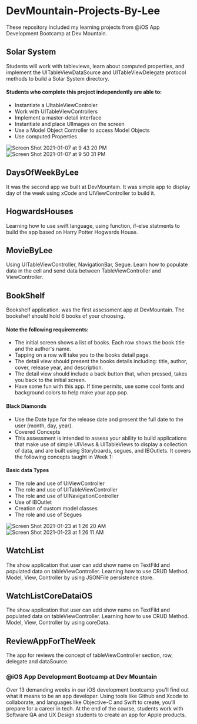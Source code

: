 # DevMountain-Projects-By-Lee
These repository included my learning projects from @iOS App Development Bootcamp at Dev Mountain.

## Solar System
Students will work with tableviews, learn about computed properties, and implement the UITableViewDataSource and UITableViewDelegate protocol methods to build a Solar System directory.

#### Students who complete this project independently are able to:

* Instantiate a UItableViewControler
* Work with UITableVIewControllers
* Implement a master-detail interface
* Instantiate and place UIImages on the screen
* Use a Model Object Controller to access Model Objects
* Use computed Properties

![Screen Shot 2021-01-07 at 9 43 20 PM](https://user-images.githubusercontent.com/57606580/105571259-531bec00-5d14-11eb-950e-1786ed671b3f.png)
![Screen Shot 2021-01-07 at 9 50 31 PM](https://user-images.githubusercontent.com/57606580/105571260-544d1900-5d14-11eb-834c-39d6fd174690.png)

## DaysOfWeekByLee
It was the second app we built at DevMountain. It was simple app to display day of the week using xCode and UIViewController to build it.

## HogwardsHouses
Learning how to use swift language, using function, if-else statments to build the app based on Harry Potter Hogwards House.

## MovieByLee
Using UITableViewController, NavigationBar, Segue. Learn how to populate data in the cell and send data between TableViewController and ViewController.


## BookShelf
Bookshelf application. was the first assessment app at DevMountain. The bookshelf should hold 6 books of your choosing.

#### Note the following requirements:
* The initial screen shows a list of books. Each row shows the book title and the author's name.
* Tapping on a row will take you to the books detail page.
* The detail view should present the books details including: title, author, cover, release year, and description.
* The detail view should include a back button that, when pressed, takes you back to the initial screen.
* Have some fun with this app. If time permits, use some cool fonts and background colors to help make your app pop.

#### Black Diamonds
* Use the Date type for the release date and present the full date to the user (month, day, year). 
* Covered Concepts
* This assessment is intended to assess your ability to build applications that make use of simple UIViews & UITableViews to display a collection of data, and are built using Storyboards, segues, and IBOutlets. It covers the following concepts taught in Week 1:

#### Basic data Types
* The role and use of UIViewController
* The role and use of UITableViewController
* The role and use of UINavigationController
* Use of IBOutlet
* Creation of custom model classes
* The role and use of Segues

![Screen Shot 2021-01-23 at 1 26 20 AM](https://user-images.githubusercontent.com/57606580/105572034-3da9c080-5d1a-11eb-8ff5-96b3e6edb0cb.png)
![Screen Shot 2021-01-23 at 1 26 11 AM](https://user-images.githubusercontent.com/57606580/105572035-3e425700-5d1a-11eb-8011-8dcf767a72ce.png)

## WatchList
The show application that user can add show name on TextFild and populated data on tableViewController. Learning how to use CRUD Method. Model, View, Controller by using JSONFile persistence store.

## WatchListCoreDataiOS
The show application that user can add show name on TextFild and populated data on tableViewController. Learning how to use CRUD Method. Model, View, Controller by using coreData.

## ReviewAppForTheWeek
The app for reviews the concept of tableViewController section, row, delegate and dataSource.

 ### @iOS App Development Bootcamp at Dev Mountain
Over 13 demanding weeks in our iOS development bootcamp you’ll find out what it means to be an app developer. Using tools like Github and Xcode to collaborate, and languages like Objective-C and Swift to create, you’ll prepare for a career in tech. At the end of the course, students work with Software QA and UX Design students to create an app for Apple products.
 

